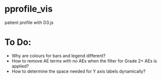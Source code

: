 # pprofile_vis
patient profile with D3.js

# To Do:
* Why are colours for bars and legend different?
* How to remove AE terms with no AEs when the filter for Grade 2+ AEs is applied?
* How to determine the space needed for Y axis labels dynamically?
